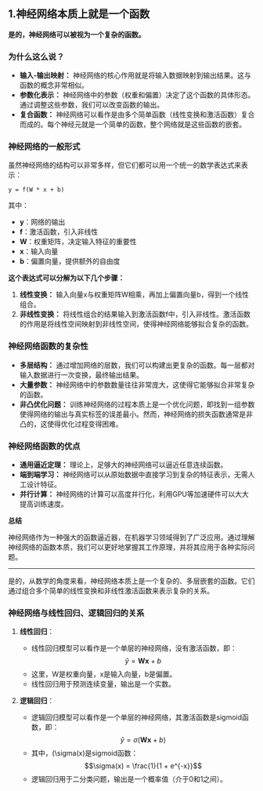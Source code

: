 ## 1.神经网络本质上就是一个函数

**是的，神经网络可以被视为一个复杂的函数。**

### 为什么这么说？

- **输入-输出映射：** 神经网络的核心作用就是将输入数据映射到输出结果。这与函数的概念非常相似。
- **参数化表示：** 神经网络中的参数（权重和偏置）决定了这个函数的具体形态。通过调整这些参数，我们可以改变函数的输出。
- **复合函数：** 神经网络可以看作是由多个简单函数（线性变换和激活函数）复合而成的。每个神经元就是一个简单的函数，整个网络就是这些函数的嵌套。

### 神经网络的一般形式

虽然神经网络的结构可以非常多样，但它们都可以用一个统一的数学表达式来表示：

```
y = f(W * x + b)
```

其中：

- **y**：网络的输出
- **f**：激活函数，引入非线性
- **W**：权重矩阵，决定输入特征的重要性
- **x**：输入向量
- **b**：偏置向量，提供额外的自由度

**这个表达式可以分解为以下几个步骤：**

1. **线性变换：** 输入向量x与权重矩阵W相乘，再加上偏置向量b，得到一个线性组合。
2. **非线性变换：** 将线性组合的结果输入到激活函数f中，引入非线性。激活函数的作用是将线性空间映射到非线性空间，使得神经网络能够拟合复杂的函数。

### 神经网络函数的复杂性

- **多层结构：** 通过增加网络的层数，我们可以构建出更复杂的函数。每一层都对输入数据进行一次变换，最终输出结果。
- **大量参数：** 神经网络中的参数数量往往非常庞大，这使得它能够拟合非常复杂的函数。
- **非凸优化问题：** 训练神经网络的过程本质上是一个优化问题，即找到一组参数使得网络的输出与真实标签的误差最小。然而，神经网络的损失函数通常是非凸的，这使得优化过程变得困难。

### 神经网络函数的优点

- **通用逼近定理：** 理论上，足够大的神经网络可以逼近任意连续函数。
- **端到端学习：** 神经网络可以从原始数据中直接学习到复杂的特征表示，无需人工设计特征。
- **并行计算：** 神经网络的计算可以高度并行化，利用GPU等加速硬件可以大大提高训练速度。

**总结**

神经网络作为一种强大的函数逼近器，在机器学习领域得到了广泛应用。通过理解神经网络的函数本质，我们可以更好地掌握其工作原理，并将其应用于各种实际问题。

-------------

是的，从数学的角度来看，神经网络本质上是一个复杂的、多层嵌套的函数。它们通过组合多个简单的线性变换和非线性激活函数来表示复杂的关系。

### 神经网络与线性回归、逻辑回归的关系

1. **线性回归**：
   - 线性回归模型可以看作是一个单层的神经网络，没有激活函数，即：
     $$\hat{y} = \mathbf{W} \mathbf{x} + b$$
   - 这里，W是权重向量，x是输入向量，b是偏置。
   - 线性回归用于预测连续变量，输出是一个实数。

2. **逻辑回归**：
   - 逻辑回归模型可以看作是一个单层的神经网络，其激活函数是sigmoid函数，即：
     $$\hat{y} = \sigma(\mathbf{W} \mathbf{x} + b)$$
   - 其中，\(\sigma(x)是sigmoid函数：
     $$\sigma(x) = \frac{1}{1 + e^{-x}}$$
   - 逻辑回归用于二分类问题，输出是一个概率值（介于0和1之间）。


